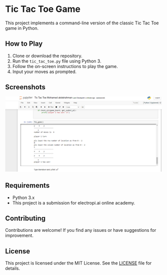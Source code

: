 # Tic Tac Toe Game

This project implements a command-line version of the classic Tic Tac Toe game in Python.

## How to Play

1. Clone or download the repository.
2. Run the `tic_tac_toe.py` file using Python 3.
3. Follow the on-screen instructions to play the game.
4. Input your moves as prompted.

## Screenshots

![Gameplay Screenshot](screenshot.png)

## Requirements

- Python 3.x
- This project is a submission for electropi.ai online academy.


## Contributing


Contributions are welcome! If you find any issues or have suggestions for improvement.
## License

This project is licensed under the MIT License. See the [LICENSE](LICENSE) file for details.
